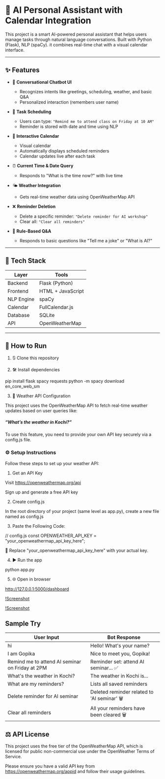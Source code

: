# 🤖 AI Personal Assistant with Calendar Integration

This project is a smart AI-powered personal assistant that helps users manage tasks through natural language conversations. Built with Python (Flask), NLP (spaCy). it combines real-time chat with a visual calendar interface.

---

## ✨ Features

- 💬 **Conversational Chatbot UI**
  - Recognizes intents like greetings, scheduling, weather, and basic Q&A
  - Personalized interaction (remembers user name)

- 📝 **Task Scheduling**
  - Users can type: `"Remind me to attend class on Friday at 10 AM"`
  - Reminder is stored with date and time using NLP

- 📅 **Interactive Calendar**
  - Visual calendar 
  - Automatically displays scheduled reminders
  - Calendar updates live after each task

- ⏰ **Current Time & Date Query**
  - Responds to "What is the time now?" with live time

- 🌤️ **Weather Integration**
  - Gets real-time weather data using OpenWeatherMap API

- ❌ **Reminder Deletion**
  - Delete a specific reminder: `"Delete reminder for AI workshop"`
  - Clear all: `"Clear all reminders"`

- 🧠 **Rule-Based Q&A**
  - Responds to basic questions like "Tell me a joke" or "What is AI?"

---

## 🔧 Tech Stack

| Layer        | Tools                        |
|--------------|------------------------------|
| Backend      | Flask (Python)               |
| Frontend     | HTML + JavaScript            |
| NLP Engine   | spaCy                        |
| Calendar     | FullCalendar.js              |
| Database     | SQLite                       |
| API          | OpenWeatherMap               |

---
## 🚀 How to Run

1. 🔃 Clone this repository


2. 🛠️ Install dependencies


pip install flask spacy requests
python -m spacy download en_core_web_sm

3. 🔐 Weather API Configuration

This project uses the OpenWeatherMap API to fetch real-time weather updates based on user queries like:

##### “What’s the weather in Kochi?”

To use this feature, you need to provide your own API key securely via a config.js file.

### ⚙️ Setup Instructions

Follow these steps to set up your weather API:

1. Get an API Key

Visit https://openweathermap.org/api

Sign up and generate a free API key

2. Create config.js

In the root directory of your project (same level as app.py), create a new file named as config.js

3. Paste the Following Code:

// config.js
const OPENWEATHER_API_KEY = "your_openweathermap_api_key_here";

🔁 Replace "your_openweathermap_api_key_here" with your actual key.


4. ▶️ Run the app

python app.py

5. 🌐 Open in browser

http://127.0.0.1:5000/dashboard

[!Screenshot](https://github.com/gopikasabu25/Ai_Personal_Assistant/blob/main/Assistant.png)

[!Screenshot](https://github.com/gopikasabu25/Ai_Personal_Assistant/blob/main/Assistant2.png)

##  Sample Try

| User Input                                      | Bot Response                                 |
| ----------------------------------------------- | -------------------------------------------- |
| hi                                              | Hello! What's your name?                     |
| I am Gopika                                     | Nice to meet you, Gopika!                    |
| Remind me to attend AI seminar on Friday at 2PM | Reminder set: attend AI seminar... ✅        |
| What's the weather in Kochi?                    | The weather in Kochi is...                   |
| What are my reminders?                          | Lists all saved reminders                    |
| Delete reminder for AI seminar                  | Deleted reminder related to 'AI seminar' 🗑️ |
| Clear all reminders                             | All your reminders have been cleared 🗑️     |


## ⚖️ API License
This project uses the free tier of the OpenWeatherMap API, which is licensed for public non-commercial use under the OpenWeather Terms of Service.

Please ensure you have a valid API key from https://openweathermap.org/appid and follow their usage guidelines.
